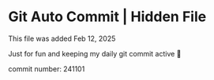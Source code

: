 # Git Auto Commit | Hidden File

This file was added Feb 12, 2025

Just for fun and keeping my daily git commit active 🤪

commit number: 241101
